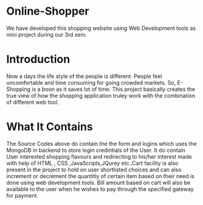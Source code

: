 # Online-Shopper
We have developed this shopping website using Web Development tools as mini project during our 3rd sem.
# Introduction
Now a days the life style of the people is different. People feel uncomfortable and time consuming for going crowded markets. So, E-Shopping is a boon as it saves lot of time.
This project basically creates the true view of how the shopping application truley work with the combination of different web tool.
# What It Contains 
The Source Codes above do contain the the form and logins which uses the MongoDB in backend to store login credintials of the User.
It do contain User interested shopping flavours and redirecting to his/her interest made with help of HTML , CSS ,JavaScripts,JQurey etc..Cart facility is also present in the project to hold on user shortlisted choices and can also increment or decrement the quantitly of certain item based on their need is done using web development tools.
Bill amount based on cart will also be available to the user when he wishes to pay through the specified gateway for payment.


